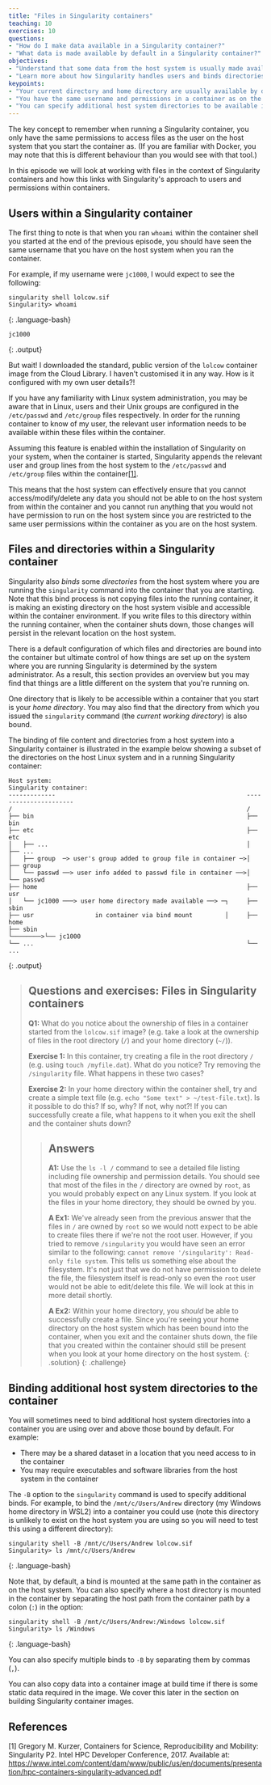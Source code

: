 ```yaml
---
title: "Files in Singularity containers"
teaching: 10
exercises: 10
questions:
- "How do I make data available in a Singularity container?"
- "What data is made available by default in a Singularity container?"
objectives:
- "Understand that some data from the host system is usually made available by default within a container"
- "Learn more about how Singularity handles users and binds directories from the host filesystem."
keypoints:
- "Your current directory and home directory are usually available by default in a container."
- "You have the same username and permissions in a container as on the host system."
- "You can specify additional host system directories to be available in the container."
---
```


The key concept to remember when running a Singularity container, you only have the same permissions to access files as the
user on the host system that you start the container as. (If you are familiar with Docker, you may note that this is different
behaviour than you would see with that tool.)

In this episode we will look at working with files in the context of Singularity containers and how this links with Singularity's
approach to users and permissions within containers.

## Users within a Singularity container

The first thing to note is that when you ran `whoami` within the container shell you started at the end of the previous episode,
you should have seen the same username that you have on the host system when you ran the container. 

For example, if my username were `jc1000`, I would expect to see the following:

~~~
singularity shell lolcow.sif
Singularity> whoami
~~~
{: .language-bash}

~~~
jc1000
~~~
{: .output}

But wait! I downloaded the standard, public version of the `lolcow` container image from the Cloud Library. I haven't customised
it in any way. How is it configured with my own user details?!

If you have any familiarity with Linux system administration, you may be aware that in Linux, users and their Unix groups are
configured in the `/etc/passwd` and `/etc/group` files respectively. In order for the running container to know of my
user, the relevant user information needs to be available within these files within the container.

Assuming this feature is enabled within the installation of Singularity on your system, when the container is started, Singularity
appends the relevant user and group lines from the host system to the `/etc/passwd` and `/etc/group` files within the
container[\[1\]](https://www.intel.com/content/dam/www/public/us/en/documents/presentation/hpc-containers-singularity-advanced.pdf).

This means that the host system can effectively ensure that you cannot access/modify/delete any data you should not be able to on
the host system from within the container and you cannot run anything that you would not have permission to run on the host system
since you are restricted to the same user permissions within the container as you are on the host system.

## Files and directories within a Singularity container

Singularity also *binds* some *directories* from the host system where you are running the `singularity` command into the container
that you are starting. Note that this bind process is not copying files into the running container, it is making an existing directory
on the host system visible and accessible within the container environment. If you write files to this directory within the running
container, when the container shuts down, those changes will persist in the relevant location on the host system.

There is a default configuration of which files and directories are bound into the container but ultimate control of how things are
set up on the system where you are running Singularity is determined by the system administrator. As a result, this section provides
an overview but you may find that things are a little different on the system that you're running on.

One directory that is likely to be accessible within a container that you start is your *home directory*.  You may also find that
the directory from which you issued the `singularity` command (the *current working directory*) is also bound.

The binding of file content and directories from a host system into a Singularity container is illustrated in the example below
showing a subset of the directories on the host Linux system and in a running Singularity container:

~~~
Host system:                                                      Singularity container:
-------------                                                     ----------------------
/                                                                 /
├── bin                                                           ├── bin
├── etc                                                           ├── etc
│   ├── ...                                                       │   ├── ...
│   ├── group  ─> user's group added to group file in container ─>│   ├── group
│   └── passwd ──> user info added to passwd file in container ──>│   └── passwd
├── home                                                          ├── usr
│   └── jc1000 ───> user home directory made available ──> ─┐     ├── sbin
├── usr                 in container via bind mount         │     ├── home
├── sbin                                                    └────────>└── jc1000
└── ...                                                           └── ...

~~~
{: .output}

> ## Questions and exercises: Files in Singularity containers
>
> **Q1:** What do you notice about the ownership of files in a container started from the `lolcow.sif` image? (e.g. take a look at the ownership
> of files in the root directory (`/`) and your home directory (`~/`)).
> 
> **Exercise 1:** In this container, try creating a file in the root directory `/` (e.g. using `touch /myfile.dat`). What do you notice? Try
> removing the `/singularity` file. What happens in these two cases?
> 
> **Exercise 2:** In your home directory within the container shell, try and create a simple text file (e.g. `echo "Some text" > ~/test-file.txt`).
> Is it possible to do this? If so, why? If not, why not?! If you can successfully create a file, what happens to it when you exit the shell and
> the container shuts down?
>
> > ## Answers
> >
> > **A1:** Use the `ls -l /` command to see a detailed file listing including file ownership and permission details. You should see that most of
> > the files in the `/` directory are owned by `root`, as you would probably expect on any Linux system. If you look at the files in your home
> > directory, they should be owned by you.
> >
> > **A Ex1:** We've already seen from the previous answer that the files in `/` are owned by `root` so we would nott expect to be able to create
> > files there if we're not the root user. However, if you tried to remove `/singularity` you would have seen an error similar to the following:
> > `cannot remove '/singularity': Read-only file system`. This tells us something else about the filesystem. It's not just that we do not have
> > permission to delete the file, the filesystem itself is read-only so even the `root` user would not be able to edit/delete this file. We will
> > look at this in more detail shortly.
> > 
> > **A Ex2:** Within your home directory, you _should_ be able to successfully create a file. Since you're seeing your home directory on the host
> > system which has been bound into the container, when you exit and the container shuts down, the file that you created within the container
> > should still be present when you look at your home directory on the host system.
> {: .solution}
{: .challenge}

## Binding additional host system directories to the container

You will sometimes need to bind additional host system directories into a container you are using over and above those bound by default. For example:

- There may be a shared dataset in a location that you need access to in the container
- You may require executables and software libraries from the host system in the container

The `-B` option to the `singularity` command is used to specify additional binds. For example, to bind the `/mnt/c/Users/Andrew` directory (my
Windows home directory in WSL2) into a container you could use (note this directory is unlikely to exist on the host system you are using so
you will need to test this using a different directory):

```
singularity shell -B /mnt/c/Users/Andrew lolcow.sif
Singularity> ls /mnt/c/Users/Andrew
```
{: .language-bash}

Note that, by default, a bind is mounted at the same path in the container as on the host system. You can also specify where a host directory is
mounted in the container by separating the host path from the container path by a colon (`:`) in the option:

```
singularity shell -B /mnt/c/Users/Andrew:/Windows lolcow.sif
Singularity> ls /Windows
```
{: .language-bash}

You can also specify multiple binds to `-B` by separating them by commas (`,`).

You can also copy data into a container image at build time if there is some static data required in the image. We cover this later in the section
on building Singularity container images.

## References

\[1\] Gregory M. Kurzer, Containers for Science, Reproducibility and Mobility: Singularity P2. Intel HPC Developer Conference, 2017. Available
at: https://www.intel.com/content/dam/www/public/us/en/documents/presentation/hpc-containers-singularity-advanced.pdf
